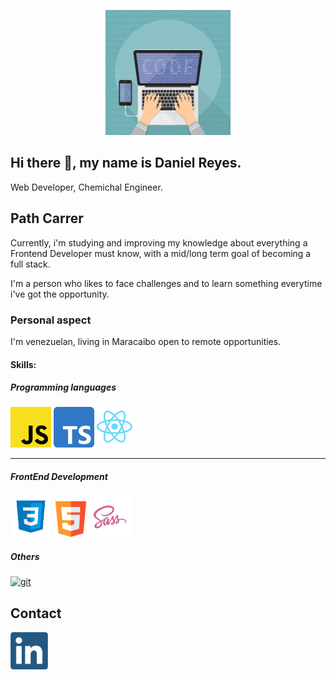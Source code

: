 <p align="center"><img src="https://github.com/RDanielcode/RDanielcode/blob/master/img/computer.jpg" width="200"></p>

## Hi there 👋, my name is Daniel Reyes.

Web Developer, Chemichal Engineer.

## Path Carrer
Currently, i'm studying and improving my knowledge about everything a Frontend Developer must know, with a mid/long term goal of becoming a full stack.

I'm a person who likes to face challenges and to learn something everytime i've got the opportunity. 

### Personal aspect
I'm venezuelan, living in Maracaibo open to remote opportunities.

#### Skills:


##### Programming languages


<p align="left">  <img src="./img/javascript.png" alt="javascript" width="65" height="65"/> <img src="./img/typescript.png" alt="typescript" width="65" height="65"/><img src="./img/React.png" alt="react" width="65" height="65"/>
</p>


____


##### FrontEnd Development


<p align="left">
<img src="./img/css3.png" alt="css3" width="65" height="65"/> <img src="./img/html5.png" alt="html5" width="55" height="57"/><img src="./img/sass.png" alt="sass" width="70" height="65"/>
</p>

 ##### Others
 <p align="left"> 
<a href="https://git-scm.com/" target="_blank"> <img src="https://www.vectorlogo.zone/logos/git-scm/git-scm-icon.svg" alt="git" width="65" height="65"/>  </a>
  </p>



## Contact 
<a href="https://www.linkedin.com/in/daniel-reyes-88745471/?locale=en_US" target="_blank"><img src="./img/Linkedin.png" width="60"></a>

<!--
**RDanielcode/RDanielcode** is a ✨ _special_ ✨ repository because its `README.md` (this file) appears on your GitHub profile.

Here are some ideas to get you started:

- 🔭 I’m currently working on ...
- 🌱 I’m currently learning ...
- 👯 I’m looking to collaborate on ...
- 🤔 I’m looking for help with ...
- 💬 Ask me about ...
- 📫 How to reach me: ...
- 😄 Pronouns: ...
- ⚡ Fun fact: ...
-->
